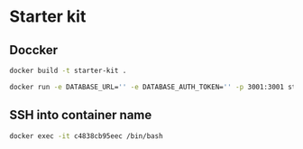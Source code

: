 # Starter kit

## Doccker

```bash
docker build -t starter-kit .
```

```bash
docker run -e DATABASE_URL='' -e DATABASE_AUTH_TOKEN='' -p 3001:3001 starter-kit
```

## SSH into container name

```bash
docker exec -it c4838cb95eec /bin/bash
```
